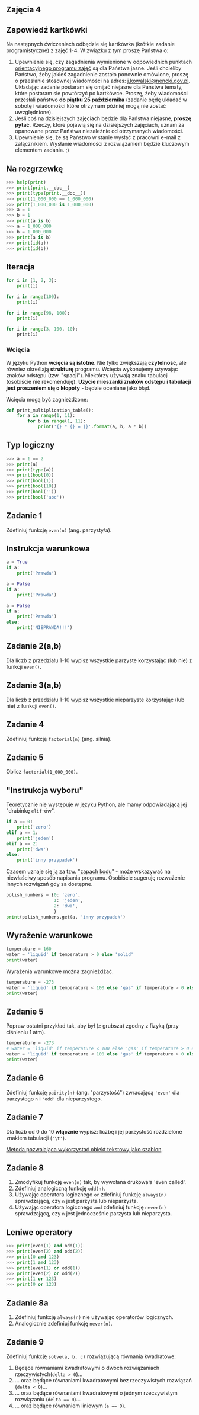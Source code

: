 Zajęcia 4
-----------

## Zapowiedź kartkówki

Na następnych ćwiczeniach odbędzie się kartkówka (krótkie zadanie
programistyczne) z zajęć 1-4.  W związku z tym proszę Państwa o:
1. Upewnienie się, czy zagadnienia wymienione w odpowiednich punktach
[orientacyjnego programu zajęć](
https://brain.fuw.edu.pl/edu/index.php/%22Programowanie_z_Pythonem3%22)
są dla Państwa jasne.  Jeśli chcieliby Państwo, żeby jakieś zagadnienie
zostało ponownie omówione, proszę o przesłanie stosownej wiadomości na
adres: j.kowalski@nencki.gov.pl.  Układając zadanie postaram się omijać
niejasne dla Państwa tematy, które postaram sie powtórzyć po kartkówce.
Proszę, żeby wiadomości przesłali państwo **do piątku 25 października**
(zadanie będę układać w sobotę i wiadomości które otrzymam później mogą
nie zostać uwzględnione).
2. Jeśli coś na dzisiejszych zajęciach będzie dla Państwa niejasne,
**proszę pytać**.  Rzeczy, które pojawią się na dzisiejszych zajęciach,
uznam za opanowane przez Państwa niezależnie od otrzymanych wiadomości.
3. Upewnienie się, że są Państwo w stanie wysłać z pracowni e-mail
z załącznikiem.  Wysłanie wiadomości z rozwiązaniem będzie kluczowym
elementem zadania. ;)



## Na rozgrzewkę

```python
>>> help(print)
>>> print(print.__doc__)
>>> print(type(print.__doc__))
>>> print(1_000_000 == 1_000_000)
>>> print(1_000_000 is 1_000_000)
>>> a = 1
>>> b = 1
>>> print(a is b)
>>> a = 1_000_000
>>> b = 1_000_000
>>> print(a is b)
>>> print(id(a))
>>> print(id(b))
```


## Iteracja
```python
for i in [1, 2, 3]:
    print(i)
```

```python
for i in range(100):
    print(i)
```

```python
for i in range(98, 100):
    print(i)
```

```python
for i in range(3, 100, 10):
    print(i)
```
### Wcięcia

W języku Python **wcięcia są istotne**.  Nie tylko zwiększają
**czytelność**, ale również określają **strukturę** programu.
Wcięcia wykonujemy używając znaków odstępu (tzw. "spacji").
Niektórzy używają znaku tabulacji (osobiście nie rekomenduję).
**Użycie mieszanki znaków odstępu i tabulacji jest proszeniem
się o kłopoty** - będzie oceniane jako błąd.

Wcięcia mogą być zagnieżdżone:

```python
def print_multiplication_table():
    for a in range(1, 11):
        for b in range(1, 11):
            print('{} * {} = {}'.format(a, b, a * b))
```


## Typ logiczny

```python
>>> a = 1 == 2
>>> print(a)
>>> print(type(a))
>>> print(bool(0))
>>> print(bool(1))
>>> print(bool(10))
>>> print(bool(''))
>>> print(bool('abc'))
```


## Zadanie 1

Zdefiniuj funkcję `even(n)` (ang. parzysty/a).


## Instrukcja warunkowa

```python
a = True
if a:
    print('Prawda')
```

```python
a = False
if a:
    print('Prawda')
```

```python
a = False
if a:
    print('Prawda')
else:
    print('NIEPRAWDA!!!')
```


## Zadanie 2(a,b)

Dla liczb z przedziału 1-10 wypisz wszystkie parzyste korzystając
(lub nie) z funkcji `even()`.


## Zadanie 3(a,b)

Dla liczb z przedziału 1-10 wypisz wszystkie nieparzyste korzystając
(lub nie) z funkcji `even()`.


## Zadanie 4

Zdefiniuj funkcję `factorial(n)` (ang. silnia).


## Zadanie 5

Oblicz `factorial(1_000_000)`.


## "Instrukcja wyboru"

Teoretycznie nie występuje w języku Python, ale mamy odpowiadającą jej
"drabinkę `elif`-ów".

```python
if a == 0:
    print('zero')
elif a == 1:
    print('jeden')
elif a == 2:
    print('dwa')
else:
    print('inny przypadek')
```

Czasem uznaje się ją za tzw. ["zapach kodu"](
https://pl.wikipedia.org/wiki/Zapachy_kodu) - może wskazywać na niewłaściwy
sposób napisania programu.  Osobiście sugeruję rozważenie innych rozwiązań
gdy sa dostępne.

```python
polish_numbers = {0: 'zero',
                  1: 'jeden',
                  2: 'dwa',
                  }
print(polish_numbers.get(a, 'inny przypadek')
```


## Wyrażenie warunkowe

```python
temperature = 160
water = 'liquid' if temperature > 0 else 'solid'
print(water)
```

Wyrażenia warunkowe można zagnieżdżać.

```python
temperature = -273
water = 'liquid' if temperature < 100 else 'gas' if temperature > 0 else 'solid'
print(water)
```


## Zadanie 5

Popraw ostatni przykład tak, aby był (z grubsza) zgodny z fizyką (przy ciśnieniu 1 atm).
```python
temperature = -273
# water = 'liquid' if temperature < 100 else 'gas' if temperature > 0 else 'solid'
water = 'liquid' if temperature < 100 else 'gas' if temperature > 0 else 'solid'
print(water)
```


## Zadanie 6

Zdefiniuj funkcję `pairity(n)` (ang. "parzystość") zwracającą `'even'`
dla parzystego `n` i `'odd'` dla nieparzystego.


## Zadanie 7

Dla liczb od 0 do 10 **włącznie** wypisz: liczbę i jej parzystość rozdzielone
znakiem tabulacji (`'\t'`).

[Metoda pozwalająca wykorzystać obiekt tekstowy jako szablon](
https://docs.python.org/3/library/stdtypes.html#str.format).


## Zadanie 8

1. Zmodyfikuj funkcję `even(n)` tak, by wywołana drukowała 'even called'.
2. Zdefiniuj analogiczną funkcję `odd(n)`.
3. Używając operatora logicznego `or` zdefiniuj funkcję `always(n)` sprawdzającą,
czy `n` jest parzysta lub nieparzysta.
4. Używając operatora logicznego `and` zdefiniuj funkcję `never(n)` sprawdzającą,
czy `n` jest jednocześnie parzysta lub nieparzysta.


## Leniwe operatory

```python
>>> print(even(1) and odd(1))
>>> print(even(2) and odd(2))
>>> print(0 and 123)
>>> print(1 and 123)
>>> print(even(1) or odd(1))
>>> print(even(2) or odd(2))
>>> print(1 or 123)
>>> print(0 or 123)
```


## Zadanie 8a

1. Zdefiniuj funkcję `always(n)` nie używając operatorów logicznych.
2. Analogicznie zdefiniuj funkcję `never(n)`.


## Zadanie 9

Zdefiniuj funkcję `solve(a, b, c)` rozwiązującą równania kwadratowe:
1. Będące równaniami kwadratowymi o dwóch rozwiązaniach rzeczywistych(`delta > 0`)...
2. ... oraz będące równaniami kwadratowymi bez rzeczywistych rozwiązań (`delta < 0`)...
3. ... oraz będące równaniami kwadratowymi o jednym rzeczywistym rozwiązaniu (`delta == 0`)...
4. ... oraz będące równaniem liniowym (`a == 0`).

